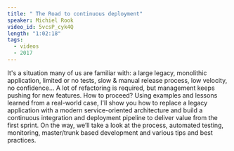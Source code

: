 ```yaml
---
title: " The Road to continuous deployment"
speaker: Michiel Rook
video_id: 5vcsP_cyk4Q
length: "1:02:18"
tags:
  - videos
  - 2017
---
```


It's a situation many of us are familiar with: a large legacy, monolithic application, limited or no tests, slow & manual release process, low velocity, no confidence... A lot of refactoring is required, but management keeps pushing for new features. How to proceed? Using examples and lessons learned from a real-world case, I'll show you how to replace a legacy application with a modern service-oriented architecture and build a continuous integration and deployment pipeline to deliver value from the first sprint. On the way, we’ll take a look at the process, automated testing, monitoring, master/trunk based development and various tips and best practices.
